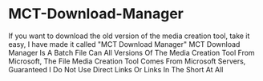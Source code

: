 # MCT-Download-Manager
If you want to download the old version of the media creation tool, take it easy, I have made it called "MCT Download Manager"  MCT Download Manager Is A Batch File Can All Versions Of The Media Creation Tool From Microsoft, The File Media Creation Tool Comes From Microsoft Servers, Guaranteed I Do Not Use Direct Links Or Links In The Short At All
